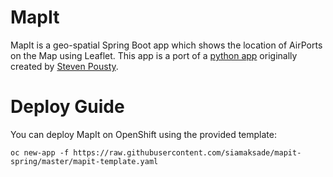 # MapIt

MapIt is a geo-spatial Spring Boot app which shows the location of AirPorts on the Map using Leaflet. This app is a
port of a [python app](https://github.com/thesteve0/awsdemo) originally created by [Steven Pousty](https://github.com/thesteve0).

# Deploy Guide

You can deploy MapIt on OpenShift using the provided template:
```
oc new-app -f https://raw.githubusercontent.com/siamaksade/mapit-spring/master/mapit-template.yaml


```

